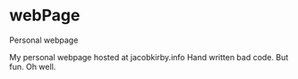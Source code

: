 # webPage
Personal webpage


My personal webpage hosted at jacobkirby.info
Hand written bad code. But fun. Oh well.
